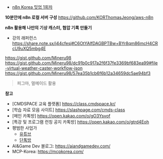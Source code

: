 - [n8n Korea 밋업 1회차](https://osvosyla.manus.space/)


**10분안에 n8n 로컬 서버 구성**
https://github.com/KORThomasJeong/aws-n8n


**n8n 활용해 나만의 기상 캐스터, 협압 기록 만들기**
- 강의 래퍼런스 https://share.note.sx/j44cfesj#C6OtYAlfDAGBPTBw+BYr8qm86mcH4CRcU9uXQ5mbg4E

https://gist.github.com/Mineru98
https://gist.github.com/Mineru98/dc91b0c917a2f6f37fe3369bf683ea99#file-virtual-weather-caster-workflow-json
https://gist.github.com/Mineru98/57ea35b1cb6f6b12a34659dc5ae94bf3

> 피그마, 멀메이드 활용

**참고**
- [CMDSPACE 교육 플랫폼] https://class.cmdspace.kr/
- [학습 자료 모음 사이트] https://slashpage.com/cmds-class
- [메인 카톡방] https://open.kakao.com/o/gO3Ysvof
- [특강 및 프로그램 런칭 공지 카톡방] https://open.kakao.com/o/gtrd4Eoh
- 평범한 사업가
	- [유튜브](https://www.youtube.com/@평범한사업가)
	- [단톡방](https://open.kakao.com/o/g6B2tH3f)
- AI&Game Dev 블로그: https://aiandgamedev.com/
- MCP-Korea: https://mcpkorea.com/	
		

